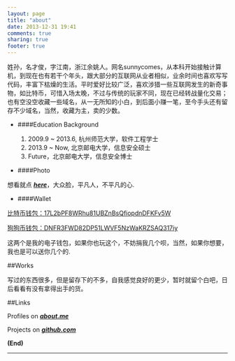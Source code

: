 ```yaml
---
layout: page
title: "about"
date: 2013-12-31 19:41
comments: true
sharing: true
footer: true
---
```


姓孙，名才俊，字江南，浙江余姚人。网名sunnycomes，从本科开始接触计算机，到现在也有若干个年头，跟大部分的互联网从业者相似，业余时间也喜欢写写代码，丰富下枯燥的生活。平时爱好比较广泛，喜欢涉猎一些互联网发生的新奇事物，如比特币，可惜入场太晚，不过与传统的玩家不同，现在已经转战量化交易；也有空没空收藏一些域名，从一无所知的小白，到后面小赚一笔，至今手头还有留存不少域名，当然，收藏为主，卖的少数。



* ####Education Background

	1. 2009.9 ~ 2013.6, 杭州师范大学，软件工程学士
	1. 2013.9 ~ Now, 北京邮电大学，信息安全硕士
	1. Future，北京邮电大学，信息安全博士

* ####Photo

想看就点 ***[here](/static/img/me.png)***，大众脸，平凡人，不平凡的心.

* ####Wallet

<a href="https://blockchain.info/address/17L2bPF8WRhu81UBZnBsQfiopdnDFKFv5W" target="_blank">比特币钱包：17L2bPF8WRhu81UBZnBsQfiopdnDFKFv5W</a>

<a href="https://dogechain.info/address/DNFR3FWD82DP51LWVF5NzWaKRZSAQ317iy" target="_blank">狗狗币钱包：DNFR3FWD82DP51LWVF5NzWaKRZSAQ317iy</a>

这两个是我的电子钱包，如果你也玩这个，不妨捐我几个呗，当然，如果你想要，我也是可以送你几个的.

##Works

写过的东西很多，但是留存下的不多，自我感觉良好的更少，暂时就留个白吧，日后看看有没有拿得出手的货。

##Links

Profiles on ***[about.me](http://www.about.me/sunnycomes)***

Projects on ***[github.com](http://www.github.com/sunnycomes)***


**(End)**

-----------------
<br/>
